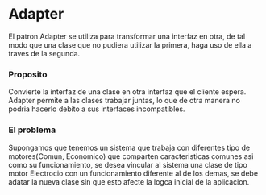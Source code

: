 # Adapter
El patron Adapter se utiliza para transformar una interfaz en otra, de tal modo que una clase que no pudiera utilizar
la primera, haga uso de ella a traves de la segunda.

### Proposito
Convierte la interfaz de una clase en otra interfaz que el cliente espera. Adapter permite a las clases trabajar juntas,
lo que de otra manera no podria hacerlo debito a sus interfaces incompatibles.

### El problema
Supongamos que tenemos un sistema que trabaja con diferentes tipo de motores(Comun, Economico) que comparten caracteristicas
comunes asi como su funcionamiento, se desea vincular al sistema una clase de tipo motor Electrocio con un funcionamiento
diferente al de los demas, se debe adatar la nueva clase sin que esto afecte la logca inicial de la aplicacion.